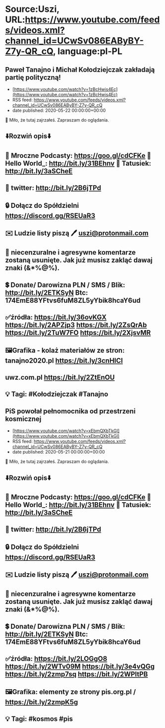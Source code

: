 # Source:Uszi, URL:https://www.youtube.com/feeds/videos.xml?channel_id=UCwSv086EAByBY-Z7y-QR_cQ, language:pl-PL

## Paweł Tanajno i Michał Kołodziejczak zakładają partię polityczną!
 - [https://www.youtube.com/watch?v=1zBcHwis4Ec](https://www.youtube.com/watch?v=1zBcHwis4Ec)
 - RSS feed: https://www.youtube.com/feeds/videos.xml?channel_id=UCwSv086EAByBY-Z7y-QR_cQ
 - date published: 2020-05-22 00:00:00+00:00

🤪 Miło, że tutaj zajrzałeś.  Zapraszam do oglądania.

⬇️Rozwiń opis⬇️
------------------------------------------------------------
👀 Mroczne Podcasty: https://goo.gl/cdCFKe
👀 Hello World_: http://bit.ly/31BEhnv
👀 Tatusiek: http://bit.ly/3aSCheE
------------------------------------------------------------
👀 twitter: http://bit.ly/2B6jTPd
------------------------------------------------------------
🔒 Dołącz do Spółdzielni
https://discord.gg/RSEUaR3
------------------------------------------------------------
✉️ Ludzie listy piszą 
🖊️ uszi@protonmail.com
------------------------------------------------------------
👺 niecenzuralne i agresywne komentarze zostaną usunięte.  Jak już musisz zakląć dawaj znaki (&*%@%).
------------------------------------------------------------
💲 Donate/ Darowizna
PLN / SMS / Blik: http://bit.ly/2ETKSyN
Btc: 174EmE88YFtvs6fuM8ZL5yYbik8hcaY6ud
------------------------------------------------------------
✅źródła:
https://bit.ly/36ovKGX
https://bit.ly/2APZjp3
https://bit.ly/2ZsQrAb
https://bit.ly/2TuW7FO
https://bit.ly/2XjsvMR
---------------------------------------------------------------
🖼Grafika - kolaż materiałów ze stron: 
tanajno2020.pl 
https://bit.ly/3cnHICI
---
uwz.com.pl
https://bit.ly/2ZtEnOU
-------------------------------------------------------------
💡 Tagi: #Kołodziejczak #Tanajno
--------------------------------------------------------------

## PiS powołał pełnomocnika od przestrzeni kosmicznej
 - [https://www.youtube.com/watch?v=xEbmQXbTkGI](https://www.youtube.com/watch?v=xEbmQXbTkGI)
 - RSS feed: https://www.youtube.com/feeds/videos.xml?channel_id=UCwSv086EAByBY-Z7y-QR_cQ
 - date published: 2020-05-21 00:00:00+00:00

🤪 Miło, że tutaj zajrzałeś.  Zapraszam do oglądania.

⬇️Rozwiń opis⬇️
------------------------------------------------------------
👀 Mroczne Podcasty: https://goo.gl/cdCFKe
👀 Hello World_: http://bit.ly/31BEhnv
👀 Tatusiek: http://bit.ly/3aSCheE
------------------------------------------------------------
👀 twitter: http://bit.ly/2B6jTPd
------------------------------------------------------------
🔒 Dołącz do Spółdzielni
https://discord.gg/RSEUaR3
------------------------------------------------------------
✉️ Ludzie listy piszą 
🖊️ uszi@protonmail.com
------------------------------------------------------------
👺 niecenzuralne i agresywne komentarze zostaną usunięte.  Jak już musisz zakląć dawaj znaki (&*%@%).
------------------------------------------------------------
💲 Donate/ Darowizna
PLN / SMS / Blik: http://bit.ly/2ETKSyN
Btc: 174EmE88YFtvs6fuM8ZL5yYbik8hcaY6ud
------------------------------------------------------------
✅źródła:
https://bit.ly/2LOGgO8
https://bit.ly/2WTv09M
https://bit.ly/3e4vQGg
https://bit.ly/2zmp7sq
https://bit.ly/2WPItPB
---------------------------------------------------------------
🖼Grafika: 
elementy ze strony
pis.org.pl / https://bit.ly/2zmpK5g
-------------------------------------------------------------
💡 Tagi: #kosmos #pis
--------------------------------------------------------------

